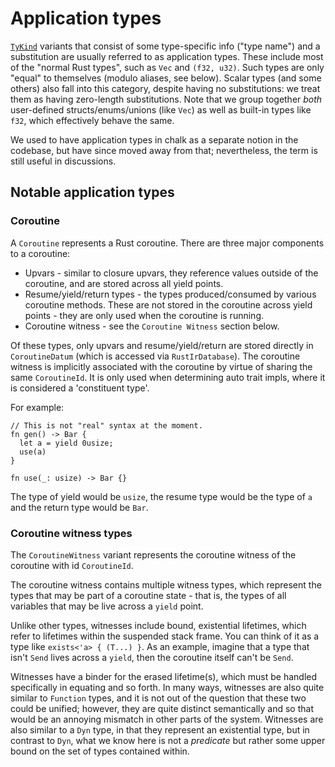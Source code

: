 # Application types

[`TyKind`] variants that consist of some type-specific info ("type name")
and a substitution are usually referred to as application types. 
These include most of the "normal Rust types", such as `Vec` and `(f32, u32)`.
Such types are only "equal" to themselves (modulo aliases, see below). 
Scalar types (and some others) also fall into this category, despite having no
substitutions: we treat them as having zero-length substitutions.
Note that we group together *both* user-defined structs/enums/unions (like `Vec`)
as well as built-in types like `f32`, which effectively behave the
same.

We used to have application types in chalk as a separate notion in the codebase,
but have since moved away from that; nevertheless, the term is still useful in discussions.

[`TyKind`]: https://rust-lang.github.io/chalk/chalk_ir/enum.TyKind.html

## Notable application types

### Coroutine

A `Coroutine` represents a Rust coroutine. There are three major components
to a coroutine:

* Upvars - similar to closure upvars, they reference values outside of the coroutine,
  and are stored across all yield points.
* Resume/yield/return types - the types produced/consumed by various coroutine methods.
  These are not stored in the coroutine across yield points - they are only
  used when the coroutine is running.
* Coroutine witness - see the `Coroutine Witness` section below.

Of these types, only upvars and resume/yield/return are stored directly in `CoroutineDatum`
(which is accessed via `RustIrDatabase`). The coroutine witness is implicitly associated with
the coroutine by virtue of sharing the same `CoroutineId`. It is only used when determining
auto trait impls, where it is considered a 'constituent type'.

For example:

```rust,ignore
// This is not "real" syntax at the moment.
fn gen() -> Bar {
  let a = yield 0usize;
  use(a)
}

fn use(_: usize) -> Bar {}
```

The type of yield would be `usize`, the resume type would be the type of `a` and the return type
would be `Bar`.

### Coroutine witness types

The `CoroutineWitness` variant represents the coroutine witness of
the coroutine with id `CoroutineId`. 

The coroutine witness contains multiple witness types,
which represent the types that may be part of a coroutine
state - that is, the types of all variables that may be live across
a `yield` point.

Unlike other types, witnesses include bound, existential
lifetimes, which refer to lifetimes within the suspended stack frame.
You can think of it as a type like `exists<'a> { (T...) }`.
As an example, imagine that a type that isn't `Send` lives across a `yield`, then the coroutine
itself can't be `Send`.

Witnesses have a binder for the erased lifetime(s), which must be
handled specifically in equating and so forth. In many ways,
witnesses are also quite similar to `Function` types, and it is not
out of the question that these two could be unified; however, they
are quite distinct semantically and so that would be an annoying
mismatch in other parts of the system. Witnesses are also similar 
to a `Dyn` type, in that they represent an existential type, but
in contrast to `Dyn`, what we know here is not a *predicate* but
rather some upper bound on the set of types contained within.
